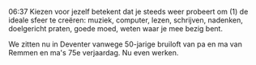 06:37	Kiezen voor jezelf betekent dat je steeds weer probeert om (1) de ideale sfeer te creëren: muziek, computer, lezen, schrijven, nadenken, doelgericht praten, goede moed, weten waar je mee bezig bent. 

We zitten nu in Deventer vanwege 50-jarige bruiloft van pa en ma van Remmen en ma's 75e verjaardag. Nu even werken.
